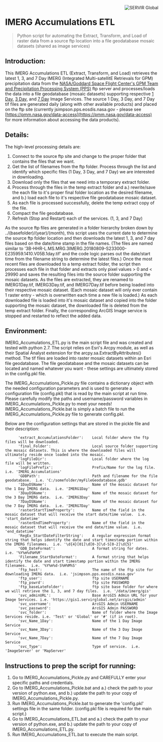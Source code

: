 <a href="https://www.servirglobal.net//">
    <img src="https://www.servirglobal.net/Portals/0/Images/Servir-logo.png" alt="SERVIR Global"
         title="SERVIR Global" align="right" />
</a>


IMERG Accumulations ETL
=======================
> Python script for automating the Extract, Transform, and Load of raster data from a source ftp location into a file geodatabase mosaic datasets (shared as image services)

## Introduction:
This IMERG Accumulations ETL (Extract, Transform, and Load) retrieves the latest 1, 3, and 7 Day IMERG (Integrated Multi-satellitE Retrievals for GPM) precipitation data from the [NASA/Goddard Space Flight Center's GPM Team and Precipitation Processing System (PPS)](http://pmm.nasa.gov/GPM) ftp server and processes/loads the data into a file geodatabase (mosaic datasets) supporting respective [1 Day](https://gis1.servirglobal.net/arcgis/rest/services/Test/IMERG1Day_ImgSvc/ImageServer), [3 Day](https://gis1.servirglobal.net/arcgis/rest/services/Test/IMERG3Day_ImgSvc/ImageServer), and [7 Day](https://gis1.servirglobal.net/arcgis/rest/services/Test/IMERG7Day_ImgSvc/ImageServer) Image Services.  The source 1 Day, 3 Day, and 7 Day tif files are generated daily (along with other available products) and placed on the ftp site (currently jsimpson.pps.eosdis.nasa.gov - please see [https://pmm.nasa.gov/data-access](https://pmm.nasa.gov/data-access) for more information about accessing the data products).

## Details: 
The high-level processing details are:
1. Connect to the source ftp site and change to the proper folder that contains the files that we want.
2. Get the list of filenames from the ftp folder. Process through the list and identify which specific files (1 Day, 3 Day, and 7 Day) we are interested in downloading.
3. Download only the files that we need into a temporary extract folder.
4. Process through the files in the temp extract folder and a.) rewrite/save the each file to it's proper final folder location as the desired filename, and b.) load each file to it's respective file geodatabase mosaic dataset.
5. As each file is processed successfully, delete the temp extract copy of the file.
6. Compact the file geodatabase.
7. Refresh (Stop and Restart) each of the services. (1, 3, and 7 Day)

As the source ftp files are generated in a folder hierarchy broken down by ../(basefolder)/(year)/(month), this script uses the current date to determine the source ftp folder location and then downloads the latest 1, 3, and 7 day files based on the date/time stamp in the file names.  (The files are named similar to '3B-HHR-L.MS.MRG.3IMERG.20180809-S233000-E235959.1410.V05B.1day.tif' and the code logic parses out the date/start time from the filename string to determine the latest files.)  Once the most recent files are downloaded to a temp extract folder, the script then processes each file in that folder and extracts only pixel values > 0 and < 29990 and saves the resulting files into the source folder supporting the mosaic datasets. As the files are extracted, they are renamed to IMERG1Day.tif, IMERG3Day.tif, and IMERG7Day.tif before being loaded into their respective mosaic dataset.  (Each mosaic dataset will only ever contain 1 raster entry - which is overwritten each time a new file is loaded.)  As each downloaded file is loaded into it's mosaic dataset and copied into the folder supporting the mosaic dataset, the downloaded file is deleted from the temp extract folder.  Finally, the corresponding ArcGIS Image service is stopped and restarted to reflect the added data.

## Environment:
IMERG_Accumulations_ETL.py is the main script file and was created and tested with python 2.7. The script relies on Esri's Arcpy module, as well as their Spatial Analyst extension for the arcpy.sa.ExtractByAttributes() method.  The tif files are loaded into raster mosaic datasets within an Esri file geodatabase.  The file geodatabase and the mosaic datasets can be located and named whatever you want - these settings are ultimately stored in the config.pkl file.

The IMERG_Accumulations_Pickle.py file contains a dictionary object with the needed configuration parameters and is used to generate a configuration file (config.pkl) that is read by the main script at run time.  Please carefully modify the paths and username/password variables in IMERG_Accumulations_Pickle.py to meet your needs!  IMERG_Accumulations_Pickle.bat is simply a batch file to run the IMERG_Accumulations_Pickle.py file to generate config.pkl.

Below are the configuration settings that are stored in the pickle file and their description:
```
      'extract_AccumulationsFolder':    Local folder where the ftp files will be downloaded.
      'final_Folder':                   Local source folder supporting the mosaic datasets. This is where the downloaded files will ultimately reside once loaded into the mosaic.
      'logFileDir':                     Local folder where the log file will be written.
      'logFilePrefix':                  Prefix/Name for the log file.  i.e. 'IMERG_Accumulations'
      'GDBPath':                        Path and filename for the file geodatabase.  i.e. 'C:/somefolder/myFileGeodatabase.gdb'
      '1DayDSName':                     Name of the mosaic dataset for the 1 Day IMERG data.  i.e. 'IMERG1Day'
      '3DayDSName':                     Name of the mosaic dataset for the 3 Day IMERG data.  i.e. 'IMERG3Day'
      '7DayDSName':                     Name of the mosaic dataset for the 7 Day IMERG data.  i.e. 'IMERG7Day'
      'rasterStartTimeProperty':        Name of the field in the mosaic dataset that will receive the start date/time value.  i.e. 'start_datetime'
      'rasterEndTimeProperty':          Name of the field in the mosaic dataset that will receive the end date/time value.  i.e. 'end_datetime'
      'RegEx_StartDateFilterString':    A regular expression format string that helps identify the date and start timestamp portion within the IMERG filenames.  i.e. '\d{4}[01]\d[0-3]\d-S[0-2]\d{5}'
      'GDB_DateFormat':                 A format string for dates.  i.e. '%Y%m%d%H%M'
      'Filename_StartDateFormat':       A format string that helps identify the date and start timestamp portion within the IMERG filenames.  i.e. '%Y%m%d-S%H%M%S'
      'ftp_host':                       The name of the ftp site for downloading IMERG data.  i.e. 'jsimpson.pps.eosdis.nasa.gov'
      'ftp_user':                       ftp site USERNAME
      'ftp_pswrd':                      ftp site PASSWORD
      'ftp_baseLateFolder':             ftp site base folder for where we will retrieve the 1, 3, and 7 day files.  i.e. '/data/imerg/gis'
      'svc_adminURL':                   Base ArcGIS Admin URL for your Image Services. i.e. 'https://gis1.servirglobal.net/arcgis/admin'
      'svc_username':                   ArcGIS Admin USERNAME
      'svc_password':                   ArcGIS Admin PASSWORD
      'svc_folder':                     Name of folder where the Image Services reside. i.e. 'Test' or 'Global' or '#' (if in root).
      'svc_Name_1Day':                  Name of the 1 Day Image Service
      'svc_Name_3Day':                  Name of the 3 Day Image Service
      'svc_Name_7Day':                  Name of the 7 Day Image Service
      'svc_Type':                       Type of service.  i.e. 'ImageServer' or 'MapServer'
```

## Instructions to prep the script for running:
1.	Go to IMERG_Accumulations_Pickle.py and CAREFULLY enter your specific paths and credentials.
2.  Go to IMERG_Accumulations_Pickle.bat and a.) check the path to your version of python.exe, and b.) update the path to your copy of IMERG_Accumulations_Pickle.py.
3.  Run IMERG_Accumulations_Pickle.bat to generate the 'config.pkl' settings file in the same folder.  (config.pkl file is required for the main script.)
4.	Go to IMERG_Accumulations_ETL.bat and a.) check the path to your version of python.exe, and b.) update the path to your copy of IMERG_Accumulations_ETL.py.
5.  Run IMERG_Accumulations_ETL.bat to execute the main script.

